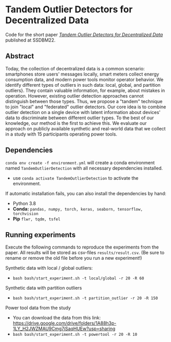 # Tandem Outlier Detectors for Decentralized Data

Code for the short paper [*Tandem Outlier Detectors for Decentralized Data*](https://dl.acm.org/doi/10.1145/3538712.3538748) published at SSDBM22.

## Abstract

Today, the collection of decentralized data is a common scenario: smartphones store users' messages locally, smart meters collect energy consumption data, and modern power tools monitor operator behavior. We identify different types of outliers in such data: local, global, and partition outliers}. They contain valuable information, for example, about mistakes in operation. However, existing outlier detection approaches cannot distinguish between those types. Thus, we propose a "tandem" technique to join "local" and "federated" outlier detectors. Our core idea is to combine outlier detection on a single device with latent information about devices' data to discriminate between different outlier types. To the best of our knowledge, our method is the first to achieve this.
We evaluate our approach on publicly available synthetic and real-world data that we collect in a study with 15 participants operating power tools.

## Dependencies

`conda env create -f environment.yml` will create a conda environment named `TandemOutlierDetection` with all necessary dependencies installed.
- use `conda activate TandemOutlierDetection` to activate the environment.

If automatic installation fails, you can also install the dependencies by hand:
- Python 3.8
- **Conda:** `pandas, numpy, torch, keras, seaborn, tensorflow, torchvision`
- **Pip** `flwr, tqdm, tsfel`

## Running experiments

Execute the following commands to reproduce the experiments from the paper. All results will be stored as csv-files `results/result.csv`. (Be sure to rename or remove the old file before you run a new experiment!)

Synthetic data with local / global outliers:
- `bash bash/start_experiment.sh -t local/global -r 20 -R 60`

Synthetic data with partition outliers
- `bash bash/start_experiment.sh -t partition_outlier -r 20 -R 150`

Power tool data from the study
- You can download the data from this link: https://drive.google.com/drive/folders/1A88h3p-1LY_H2JWZMAU9Cmg7iSaqHUEw?usp=sharing
- `bash bash/start_experiment.sh -t powertool -r 20 -R 10`
